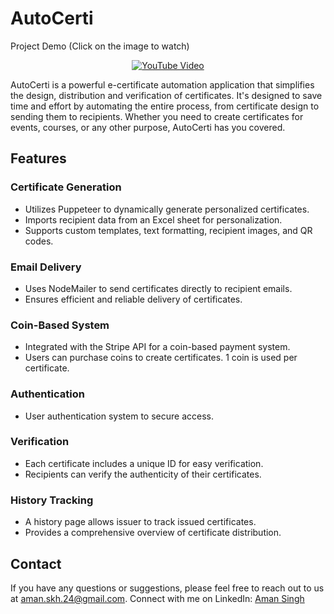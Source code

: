 # AutoCerti

Project Demo (Click on the image to watch)

<center><a href="https://youtu.be/vSoFEnWN1kA"><img src="https://img.youtube.com/vi/vSoFEnWN1kA/0.jpg" alt="YouTube Video"></a></center>

AutoCerti is a powerful e-certificate automation application that simplifies the design, distribution and verification of certificates. It's designed to save time and effort by automating the entire process, from certificate design to sending them to recipients. Whether you need to create certificates for events, courses, or any other purpose, AutoCerti has you covered.

## Features

### Certificate Generation

-   Utilizes Puppeteer to dynamically generate personalized certificates.
-   Imports recipient data from an Excel sheet for personalization.
-   Supports custom templates, text formatting, recipient images, and QR codes.

### Email Delivery

-   Uses NodeMailer to send certificates directly to recipient emails.
-   Ensures efficient and reliable delivery of certificates.

### Coin-Based System

-   Integrated with the Stripe API for a coin-based payment system.
-   Users can purchase coins to create certificates. 1 coin is used per certificate.

### Authentication

-   User authentication system to secure access.

### Verification

-   Each certificate includes a unique ID for easy verification.
-   Recipients can verify the authenticity of their certificates.

### History Tracking

-   A history page allows issuer to track issued certificates.
-   Provides a comprehensive overview of certificate distribution.

## Contact

If you have any questions or suggestions, please feel free to reach out to us at [aman.skh.24@gmail.com](mailto:aman.skh.24@gmail.com).
Connect with me on LinkedIn: [Aman Singh](https://www.linkedin.com/in/amansingh425/)

